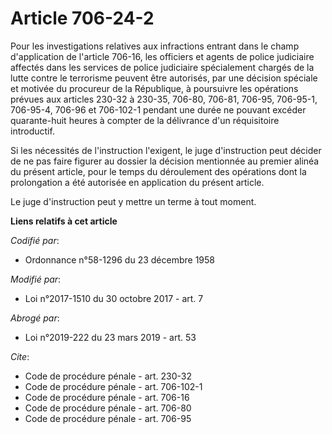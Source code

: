 # Article 706-24-2

Pour les investigations relatives aux infractions entrant dans le champ d'application de l'article 706-16, les officiers et
agents de police judiciaire affectés dans les services de police judiciaire spécialement chargés de la lutte contre le
terrorisme peuvent être autorisés, par une décision spéciale et motivée du procureur de la République, à poursuivre les
opérations prévues aux articles 230-32 à 230-35, 706-80, 706-81, 706-95, 706-95-1, 706-95-4, 706-96 et 706-102-1 pendant une
durée ne pouvant excéder quarante-huit heures à compter de la délivrance d'un réquisitoire introductif.

Si les nécessités de l'instruction l'exigent, le juge d'instruction peut décider de ne pas faire figurer au dossier la
décision mentionnée au premier alinéa du présent article, pour le temps du déroulement des opérations dont la prolongation a
été autorisée en application du présent article.

Le juge d'instruction peut y mettre un terme à tout moment.

**Liens relatifs à cet article**

_Codifié par_:

  - Ordonnance n°58-1296 du 23 décembre 1958

_Modifié par_:

  - Loi n°2017-1510 du 30 octobre 2017 - art. 7

_Abrogé par_:

  - Loi n°2019-222 du 23 mars 2019 - art. 53

_Cite_:

  - Code de procédure pénale - art. 230-32
  - Code de procédure pénale - art. 706-102-1
  - Code de procédure pénale - art. 706-16
  - Code de procédure pénale - art. 706-80
  - Code de procédure pénale - art. 706-95
